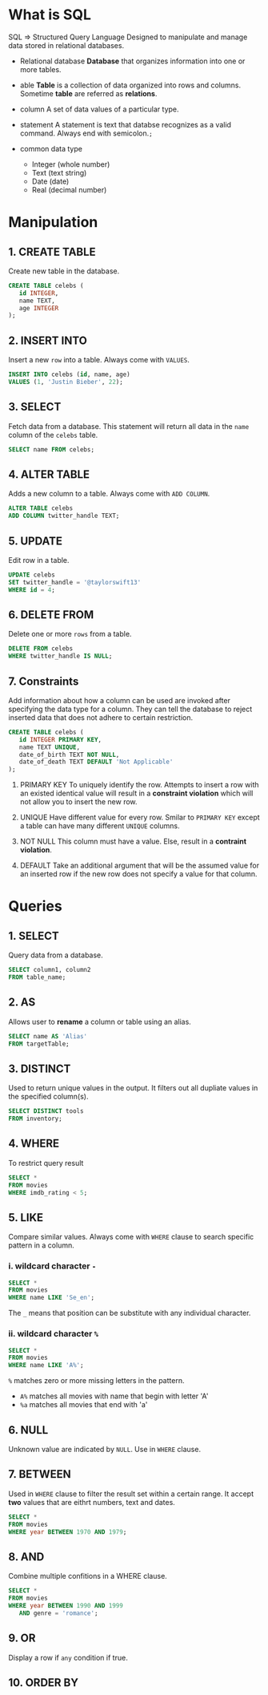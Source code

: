 # What is SQL

SQL => Structured Query Language
Designed to manipulate and manage data stored in relational databases.

- Relational database
__Database__ that organizes information into one or more tables.

- able
__Table__ is a collection of data organized into rows and columns. Sometime __table__ are referred as __relations__.

- column
A set of data values of a particular type.

- statement
A statement is text that databse recognizes as a valid command. Always end with semicolon.`;`

- common data type
   - Integer (whole number)
   - Text (text string)
   - Date (date)
   - Real (decimal number)

# Manipulation

## 1. CREATE TABLE
Create new table in the database.
```sql
CREATE TABLE celebs (
   id INTEGER, 
   name TEXT, 
   age INTEGER
);
```

## 2. INSERT INTO
Insert a new `row` into a table.
Always come with `VALUES`.
```sql
INSERT INTO celebs (id, name, age) 
VALUES (1, 'Justin Bieber', 22);
```

## 3. SELECT
Fetch data from a database. This statement will return all data in the `name` column of the `celebs` table.
```sql
SELECT name FROM celebs;
```

## 4. ALTER TABLE
Adds a new column to a table.
Always come with `ADD COLUMN`.
```sql
ALTER TABLE celebs 
ADD COLUMN twitter_handle TEXT;
```

## 5. UPDATE
Edit row in a table.
```sql
UPDATE celebs 
SET twitter_handle = '@taylorswift13' 
WHERE id = 4;
```

## 6. DELETE FROM
Delete one or more `rows` from a table.
```sql
DELETE FROM celebs 
WHERE twitter_handle IS NULL;
```

## 7. __Constraints__
Add information about how a column can be used are invoked after specifying the data type for a column. They can tell the database to reject inserted data that does not adhere to certain restriction.
```sql
CREATE TABLE celebs (
   id INTEGER PRIMARY KEY, 
   name TEXT UNIQUE,
   date_of_birth TEXT NOT NULL,
   date_of_death TEXT DEFAULT 'Not Applicable'
);
```
   1. PRIMARY KEY
   To uniquely identify the row.
   Attempts to insert a row with an existed identical value will result in a __constraint violation__ which will not allow you to insert the new row.

   2. UNIQUE
   Have different value for every row. Smilar to `PRIMARY KEY` except a table can have many different `UNIQUE` columns.

   3. NOT NULL
   This column must have a value. Else, result in a __contraint violation__.

   4. DEFAULT
   Take an additional argument that will be the assumed value for an inserted row if the new row does not specify a value for that column.



# Queries

## 1. SELECT

Query data from a database.
```sql
SELECT column1, column2 
FROM table_name;
```

## 2. AS

Allows user to __rename__ a column or table using an alias.
```sql
SELECT name AS 'Alias'
FROM targetTable;
```

## 3. DISTINCT

Used to return unique values in the output. It filters out all dupliate values in the specified column(s).
```sql
SELECT DISTINCT tools 
FROM inventory;
```

## 4. WHERE

To restrict query result
```sql
SELECT * 
FROM movies 
WHERE imdb_rating < 5;
```

## 5. LIKE

Compare similar values. Always come with `WHERE` clause to search specific pattern in a column.

### i. wildcard character `-`

```sql
SELECT * 
FROM movies
WHERE name LIKE 'Se_en';
```
The `_` means that position can be substitute with any individual character.

### ii. wildcard character `%`

```sql
SELECT * 
FROM movies
WHERE name LIKE 'A%';
```
`%` matches zero or more missing letters in the pattern.
- `A%` matches all movies with name that begin with letter 'A'
- `%a` matches all movies that end with 'a'

## 6. NULL

Unknown value are indicated by `NULL`. Use in `WHERE` clause.

## 7. BETWEEN

Used in `WHERE` clause to filter the result set within a certain range. It accept **two** values that are eithrt numbers, text and dates.
```sql
SELECT * 
FROM movies 
WHERE year BETWEEN 1970 AND 1979;
```
## 8. AND

Combine multiple confitions in a WHERE clause.
```sql
SELECT * 
FROM movies
WHERE year BETWEEN 1990 AND 1999
   AND genre = 'romance';
```

## 9. OR

Display a row if `any` condition if true.

## 10. ORDER BY

